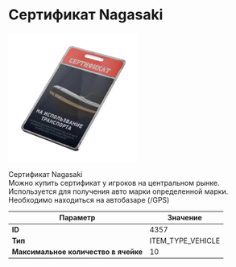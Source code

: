 # Cертификат Nagasaki

![Item Image](../img/4357.webp?raw=true)

Cертификат Nagasaki<br>Можно купить сертификат у игроков на центральном рынке.<br>Используется для получения авто марки определенной марки.<br>Необходимо находиться на автобазаре (/GPS)


| Параметр | Значение |
|----------|----------|
| **ID** | 4357 |
| **Тип** | ITEM_TYPE_VEHICLE |
| **Максимальное количество в ячейке** | 10 |

